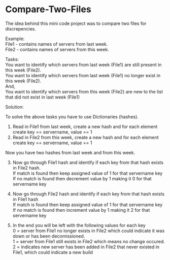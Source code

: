 # Compare-Two-Files

The idea behind this mini code project was to compare two files for discrepencies.  

Example:  
  File1 - contains names of servers from last week.  
  File2 - contains names of servers from this week.  


Tasks:  
You want to identify which servers from last week (File1) are still present in this week (File2).  
You want to identify which servers from last week (File1) no longer exist in this week (File2).  
And,  
You want to identify which servers from this week (File2) are new to the list that did not exist in last week (File1)   


Solution:  

To solve the above tasks you have to use Dictionaries (hashes).   
1. Read in File1 from last week, create a new hash and for each element create key == servername, value == 1  
2. Read in File2 from this week, create a new hash and for each element create key == servername, value == 1  
  
Now you have two hashes from last week and from this week.  
  
3. Now go through File1 hash and identify if each key from that hash exists in File2 hash.   
	If match is found then keep assigned value of 1 for that servername key  
	If no match is found then decrement value by 1 making it 0 for that servername key  
  
4. Now go through File2 hash and identify if each key from that hash exists in File1 hash   
	If match is found then keep assigned value of 1 for that servername key  
	If no match is found then increment value by 1 making it 2 for that servername key  
  
5. In the end you will be left with the following values for each key  
	0 = server from File1 no longer exists in File2 which could indicate it was down or has been decomissioned.  
	1 = server from File1 still exists in File2 which means no change occured.  
	2 = indicates new server has been added in File2 that never existed in File1, which could indicate a new build  
  


